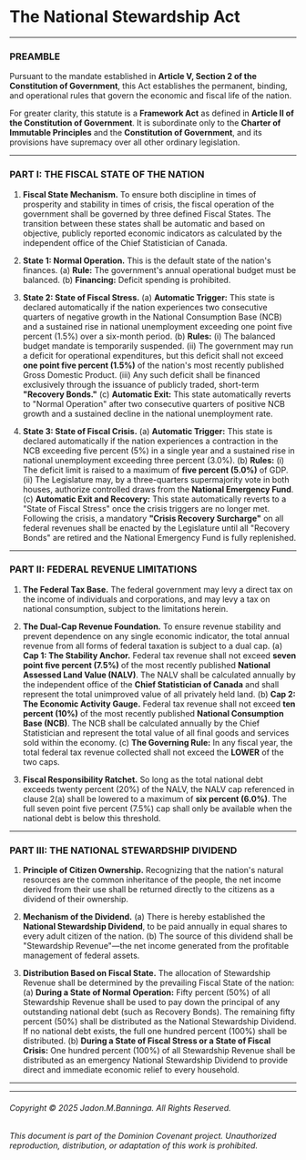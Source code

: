 # The National Stewardship Act

---

### PREAMBLE

Pursuant to the mandate established in **Article V, Section 2 of the Constitution of Government**, this Act establishes the permanent, binding, and operational rules that govern the economic and fiscal life of the nation.

For greater clarity, this statute is a **Framework Act** as defined in **Article II of the Constitution of Government**. It is subordinate only to the **Charter of Immutable Principles** and the **Constitution of Government**, and its provisions have supremacy over all other ordinary legislation.

---

### PART I: THE FISCAL STATE OF THE NATION

1.  **Fiscal State Mechanism.** To ensure both discipline in times of prosperity and stability in times of crisis, the fiscal operation of the government shall be governed by three defined Fiscal States. The transition between these states shall be automatic and based on objective, publicly reported economic indicators as calculated by the independent office of the Chief Statistician of Canada.

2.  **State 1: Normal Operation.** This is the default state of the nation's finances.
    (a) **Rule:** The government's annual operational budget must be balanced.
    (b) **Financing:** Deficit spending is prohibited.

3.  **State 2: State of Fiscal Stress.**
    (a) **Automatic Trigger:** This state is declared automatically if the nation experiences two consecutive quarters of negative growth in the National Consumption Base (NCB) and a sustained rise in national unemployment exceeding one point five percent (1.5%) over a six-month period.
    (b) **Rules:**
        (i) The balanced budget mandate is temporarily suspended.
        (ii) The government may run a deficit for operational expenditures, but this deficit shall not exceed **one point five percent (1.5%)** of the nation's most recently published Gross Domestic Product.
        (iii) Any such deficit shall be financed exclusively through the issuance of publicly traded, short-term **"Recovery Bonds."**
    (c) **Automatic Exit:** This state automatically reverts to "Normal Operation" after two consecutive quarters of positive NCB growth and a sustained decline in the national unemployment rate.

4.  **State 3: State of Fiscal Crisis.**
    (a) **Automatic Trigger:** This state is declared automatically if the nation experiences a contraction in the NCB exceeding five percent (5%) in a single year and a sustained rise in national unemployment exceeding three percent (3.0%).
    (b) **Rules:**
        (i) The deficit limit is raised to a maximum of **five percent (5.0%)** of GDP.
        (ii) The Legislature may, by a three-quarters supermajority vote in both houses, authorize controlled draws from the **National Emergency Fund**.
    (c) **Automatic Exit and Recovery:** This state automatically reverts to a "State of Fiscal Stress" once the crisis triggers are no longer met. Following the crisis, a mandatory **"Crisis Recovery Surcharge"** on all federal revenues shall be enacted by the Legislature until all "Recovery Bonds" are retired and the National Emergency Fund is fully replenished.

---

### PART II: FEDERAL REVENUE LIMITATIONS

1.  **The Federal Tax Base.** The federal government may levy a direct tax on the income of individuals and corporations, and may levy a tax on national consumption, subject to the limitations herein.

2.  **The Dual-Cap Revenue Foundation.** To ensure revenue stability and prevent dependence on any single economic indicator, the total annual revenue from all forms of federal taxation is subject to a dual cap.
    (a) **Cap 1: The Stability Anchor.** Federal tax revenue shall not exceed **seven point five percent (7.5%)** of the most recently published **National Assessed Land Value (NALV)**. The NALV shall be calculated annually by the independent office of the **Chief Statistician of Canada** and shall represent the total unimproved value of all privately held land.
    (b) **Cap 2: The Economic Activity Gauge.** Federal tax revenue shall not exceed **ten percent (10%)** of the most recently published **National Consumption Base (NCB)**. The NCB shall be calculated annually by the Chief Statistician and represent the total value of all final goods and services sold within the economy.
    (c) **The Governing Rule:** In any fiscal year, the total federal tax revenue collected shall not exceed the **LOWER** of the two caps.

3.  **Fiscal Responsibility Ratchet.** So long as the total national debt exceeds twenty percent (20%) of the NALV, the NALV cap referenced in clause 2(a) shall be lowered to a maximum of **six percent (6.0%)**. The full seven point five percent (7.5%) cap shall only be available when the national debt is below this threshold.

---

### PART III: THE NATIONAL STEWARDSHIP DIVIDEND

1.  **Principle of Citizen Ownership.** Recognizing that the nation's natural resources are the common inheritance of the people, the net income derived from their use shall be returned directly to the citizens as a dividend of their ownership.

2.  **Mechanism of the Dividend.**
    (a) There is hereby established the **National Stewardship Dividend**, to be paid annually in equal shares to every adult citizen of the nation.
    (b) The source of this dividend shall be "Stewardship Revenue"—the net income generated from the profitable management of federal assets.

3.  **Distribution Based on Fiscal State.** The allocation of Stewardship Revenue shall be determined by the prevailing Fiscal State of the nation:
    (a) **During a State of Normal Operation:** Fifty percent (50%) of all Stewardship Revenue shall be used to pay down the principal of any outstanding national debt (such as Recovery Bonds). The remaining fifty percent (50%) shall be distributed as the National Stewardship Dividend. If no national debt exists, the full one hundred percent (100%) shall be distributed.
    (b) **During a State of Fiscal Stress or a State of Fiscal Crisis:** One hundred percent (100%) of all Stewardship Revenue shall be distributed as an emergency National Stewardship Dividend to provide direct and immediate economic relief to every household.
    
---
---
###### Copyright © 2025 Jadon.M.Banninga. All Rights Reserved.

###### This document is part of the Dominion Covenant project. Unauthorized reproduction, distribution, or adaptation of this work is prohibited.